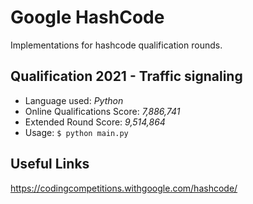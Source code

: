 # Google HashCode

Implementations for hashcode qualification rounds.

## Qualification 2021 - Traffic signaling

- Language used: _Python_
- Online Qualifications Score: _7,886,741_
- Extended Round Score: _9,514,864_
- Usage: `$ python main.py`

## Useful Links

https://codingcompetitions.withgoogle.com/hashcode/
